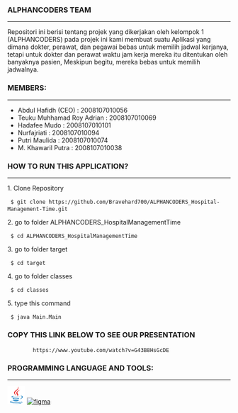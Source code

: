 ### ALPHANCODERS TEAM 
<hr>
Repositori ini berisi tentang projek yang dikerjakan oleh kelompok 1 (ALPHANCODERS) pada projek ini kami membuat suatu Aplikasi yang dimana dokter, perawat, dan pegawai bebas untuk memilih jadwal kerjanya, tetapi untuk dokter dan perawat waktu jam kerja mereka itu ditentukan oleh banyaknya pasien, Meskipun begitu, mereka bebas untuk memilih jadwalnya.

### MEMBERS:
<hr>
<ul>
   <li>Abdul Hafidh (CEO) : 2008107010056</li>
   <li>Teuku Muhhamad Roy Adrian : 2008107010069</li>
   <li>Hadafee Mudo : 	2008107010101</li>
   <li>Nurfajriati : 	2008107010094</li> 
   <li>Putri Maulida : 	2008107010074</li>
   <li>M. Khawaril Putra : 2008107010038</li>
</ul>

### HOW TO RUN THIS APPLICATION?
<hr>
1. Clone Repository
<pre><code> $ git clone https://github.com/Bravehard700/ALPHANCODERS_Hospital-Management-Time.git </code></pre>
2. go to folder ALPHANCODERS_HospitalManagementTime
<pre><code> $ cd ALPHANCODERS_HospitalManagementTime </code></pre>
3. go to folder target
<pre><code> $ cd target </code></pre>
4. go to folder classes
<pre><code> $ cd classes </code></pre>
5. type this command
<pre><code> $ java Main.Main </code></pre>

### COPY THIS LINK BELOW TO SEE OUR PRESENTATION 
            https://www.youtube.com/watch?v=G43B8HsGcDE



<h3 align="left"><b>PROGRAMMING LANGUAGE AND TOOLS: </b></h3>
<hr>
<p  <a href="https://www.java.com" target="_blank"> <img src="https://raw.githubusercontent.com/devicons/devicon/master/icons/java/java-original.svg" alt="java" width="40" height="40"/> </a>  <a href="https://www.figma.com/" target="_blank"> <img src="https://www.vectorlogo.zone/logos/figma/figma-icon.svg" alt="figma" width="40" height="40"/> </a> </p>



